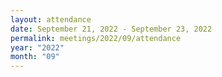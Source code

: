 ```yaml
---
layout: attendance
date: September 21, 2022 - September 23, 2022
permalink: meetings/2022/09/attendance
year: "2022"
month: "09"
---
```


